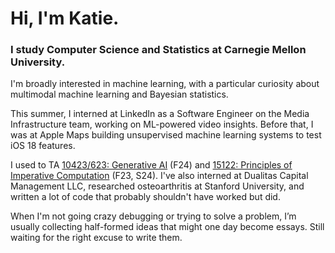 # Hi, I'm Katie.

### I study Computer Science and Statistics at Carnegie Mellon University. 

I'm broadly interested in machine learning, with a particular curiosity about multimodal machine learning and Bayesian statistics. 

This summer, I interned at LinkedIn as a Software Engineer on the Media Infrastructure team, working on ML-powered video insights. Before that, I was at Apple Maps building unsupervised machine learning systems to test iOS 18 features.

I used to TA [10423/623: Generative AI](https://www.cs.cmu.edu/~mgormley/courses/10423/) (F24) and [15122: Principles of Imperative Computation](https://www.cs.cmu.edu/~15122/) (F23, S24). I've also interned at Dualitas Capital Management LLC, researched osteoarthritis at Stanford University, and written a lot of code that probably shouldn't have worked but did. 

When I'm not going crazy debugging or trying to solve a problem, I’m usually collecting half-formed ideas that might one day become essays. Still waiting for the right excuse to write them.
